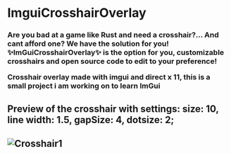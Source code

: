 # ImguiCrosshairOverlay

<h3>Are you bad at a game like Rust and need a crosshair?... And cant afford one? We have the solution for you! ✨ImGuiCrosshairOverlay✨ is the option for you, customizable crosshairs and open source code to edit to your preference!

Crosshair overlay made with imgui and direct x 11, this is a small project i am working on to learn ImGui 

<h2>Preview of the crosshair with settings: size: 10, line width: 1.5, gapSize: 4, dotsize: 2;<h2>
<img src="https://i.imgur.com/Dc7ZcAT.png" alt="Crosshair1">
